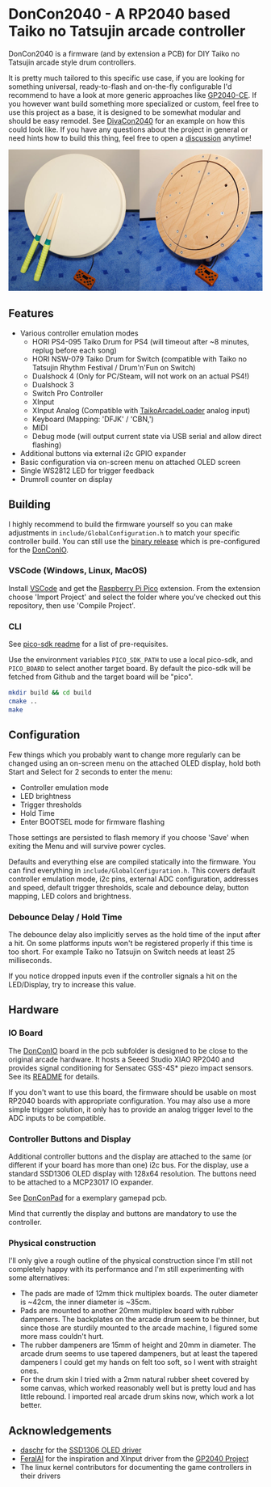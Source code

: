 # DonCon2040 - A RP2040 based Taiko no Tatsujin arcade controller

DonCon2040 is a firmware (and by extension a PCB) for DIY Taiko no Tatsujin arcade style drum controllers.

It is pretty much tailored to this specific use case, if you are looking for something universal, ready-to-flash and on-the-fly configurable I'd recommend to have a look at more generic approaches like [GP2040-CE](https://github.com/OpenStickCommunity/GP2040-CE). If you however want build something more specialized or custom, feel free to use this project as a base, it is designed to be somewhat modular and should be easy remodel. See [DivaCon2040](https://github.com/ravinrabbid/DivaCon2040) for an example on how this could look like.
If you have any questions about the project in general or need hints how to build this thing, feel free to open a [discussion](https://github.com/ravinrabbid/DonCon2040/discussions) anytime!

![DonCon2040](assets/drum.jpg)

## Features

- Various controller emulation modes
  - HORI PS4-095 Taiko Drum for PS4 (will timeout after ~8 minutes, replug before each song)
  - HORI NSW-079 Taiko Drum for Switch (compatible with Taiko no Tatsujin Rhythm Festival / Drum'n'Fun on Switch)
  - Dualshock 4 (Only for PC/Steam, will not work on an actual PS4!)
  - Dualshock 3
  - Switch Pro Controller
  - XInput
  - XInput Analog (Compatible with [TaikoArcadeLoader](https://github.com/esuo1198/TaikoArcadeLoader) analog input)
  - Keyboard (Mapping: 'DFJK' / 'CBN,')
  - MIDI
  - Debug mode (will output current state via USB serial and allow direct flashing)
- Additional buttons via external i2c GPIO expander
- Basic configuration via on-screen menu on attached OLED screen
- Single WS2812 LED for trigger feedback
- Drumroll counter on display

## Building

I highly recommend to build the firmware yourself so you can make adjustments in `include/GlobalConfiguration.h` to match your specific controller build.
You can still use the [binary release](https://github.com/ravinrabbid/DonCon2040/releases) which is pre-configured for the [DonConIO](/pcb/DonConIO).

### VSCode (Windows, Linux, MacOS)

Install [VSCode](https://code.visualstudio.com/) and get the [Raspberry Pi Pico](https://marketplace.visualstudio.com/items?itemName=raspberry-pi.raspberry-pi-pico) extension. From the extension choose 'Import Project' and select the folder where you've checked out this repository, then use 'Compile Project'.

### CLI

See [pico-sdk readme](https://github.com/raspberrypi/pico-sdk/blob/master/README.md#quick-start-your-own-project) for a list of pre-requisites.

Use the environment variables `PICO_SDK_PATH` to use a local pico-sdk, and `PICO_BOARD` to select another target board.
By default the pico-sdk will be fetched from Github and the target board will be "pico".

```sh
mkdir build && cd build
cmake ..
make
```

## Configuration

Few things which you probably want to change more regularly can be changed using an on-screen menu on the attached OLED display, hold both Start and Select for 2 seconds to enter the menu:

- Controller emulation mode
- LED brightness
- Trigger thresholds
- Hold Time
- Enter BOOTSEL mode for firmware flashing

Those settings are persisted to flash memory if you choose 'Save' when exiting the Menu and will survive power cycles.

Defaults and everything else are compiled statically into the firmware. You can find everything in `include/GlobalConfiguration.h`. This covers default controller emulation mode, i2c pins, external ADC configuration, addresses and speed, default trigger thresholds, scale and debounce delay, button mapping, LED colors and brightness.

### Debounce Delay / Hold Time

The debounce delay also implicitly serves as the hold time of the input after a hit. On some platforms inputs won't be registered properly if this time is too short. For example Taiko no Tatsujin on Switch needs at least 25 milliseconds.

If you notice dropped inputs even if the controller signals a hit on the LED/Display, try to increase this value.

## Hardware

### IO Board

The [DonConIO](/pcb/DonConIO) board in the pcb subfolder is designed to be close to the original arcade hardware. It hosts a Seeed Studio XIAO RP2040 and provides signal conditioning for Sensatec GSS-4S* piezo impact sensors. See its [README](/pcb/DonConIO/README.md) for details.

If you don't want to use this board, the firmware should be usable on most RP2040 boards with appropriate configuration. You may also use a more simple trigger solution, it only has to provide an analog trigger level to the ADC inputs to be compatible.

### Controller Buttons and Display

Additional controller buttons and the display are attached to the same (or different if your board has more than one) i2c bus. For the display, use a standard SSD1306 OLED display with 128x64 resolution. The buttons need to be attached to a MCP23017 IO expander.

See [DonConPad](/pcb/DonConPad/) for a exemplary gamepad pcb.

Mind that currently the display and buttons are mandatory to use the controller.

### Physical construction

I'll only give a rough outline of the physical construction since I'm still not completely happy with its performance and I'm still experimenting with some alternatives:

- The pads are made of 12mm thick multiplex boards. The outer diameter is ~42cm, the inner diameter is ~35cm.
- Pads are mounted to another 20mm multiplex board with rubber dampeners. The backplates on the arcade drum seem to be thinner, but since those are sturdily mounted to the arcade machine, I figured some more mass couldn't hurt.
- The rubber dampeners are 15mm of height and 20mm in diameter. The arcade drum seems to use tapered dampeners, but at least the tapered dampeners I could get my hands on felt too soft, so I went with straight ones.
- For the drum skin I tried with a 2mm natural rubber sheet covered by some canvas, which worked reasonably well but is pretty loud and has little rebound. I imported real arcade drum skins now, which work a lot better.

## Acknowledgements

- [daschr](https://github.com/daschr) for the [SSD1306 OLED driver](https://github.com/daschr/pico-ssd1306)
- [FeralAI](https://github.com/FeralAI) for the inspiration and XInput driver from the [GP2040 Project](https://github.com/FeralAI/GP2040)
- The linux kernel contributors for documenting the game controllers in their drivers
